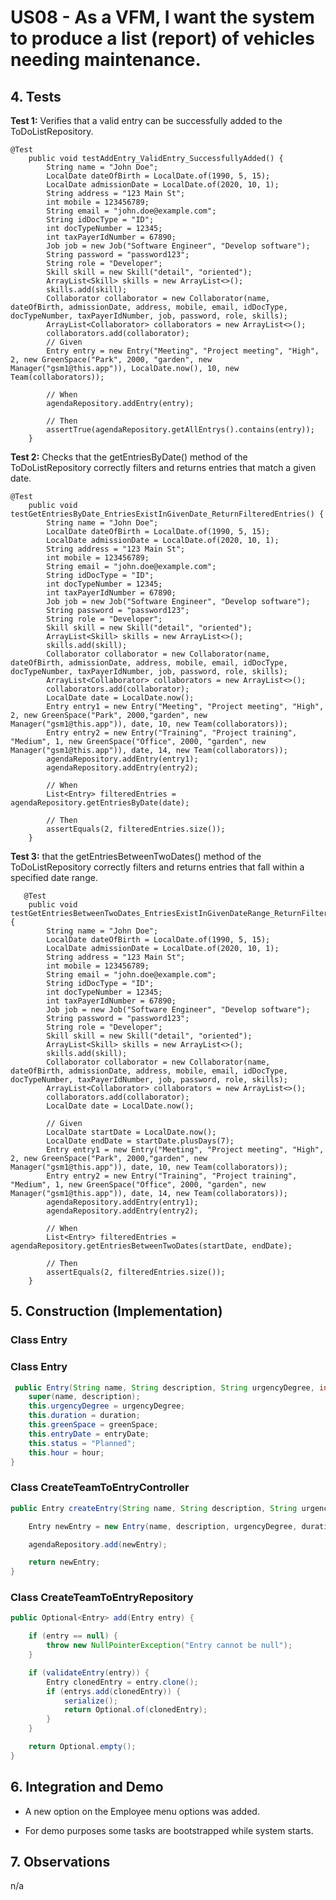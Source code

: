 # US08 - As a VFM, I want the system to produce a list (report) of vehicles needing maintenance.

## 4. Tests

**Test 1:** Verifies that a valid entry can be successfully added to the ToDoListRepository.

	@Test
        public void testAddEntry_ValidEntry_SuccessfullyAdded() {
            String name = "John Doe";
            LocalDate dateOfBirth = LocalDate.of(1990, 5, 15);
            LocalDate admissionDate = LocalDate.of(2020, 10, 1);
            String address = "123 Main St";
            int mobile = 123456789;
            String email = "john.doe@example.com";
            String idDocType = "ID";
            int docTypeNumber = 12345;
            int taxPayerIdNumber = 67890;
            Job job = new Job("Software Engineer", "Develop software");
            String password = "password123";
            String role = "Developer";
            Skill skill = new Skill("detail", "oriented");
            ArrayList<Skill> skills = new ArrayList<>();
            skills.add(skill);
            Collaborator collaborator = new Collaborator(name, dateOfBirth, admissionDate, address, mobile, email, idDocType, docTypeNumber, taxPayerIdNumber, job, password, role, skills);
            ArrayList<Collaborator> collaborators = new ArrayList<>();
            collaborators.add(collaborator);
            // Given
            Entry entry = new Entry("Meeting", "Project meeting", "High", 2, new GreenSpace("Park", 2000, "garden", new Manager("gsm1@this.app")), LocalDate.now(), 10, new Team(collaborators));

            // When
            agendaRepository.addEntry(entry);

            // Then
            assertTrue(agendaRepository.getAllEntrys().contains(entry));
        }

**Test 2:** Checks that the getEntriesByDate() method of the ToDoListRepository correctly filters and returns entries that match a given date.
    
    @Test
        public void testGetEntriesByDate_EntriesExistInGivenDate_ReturnFilteredEntries() {
            String name = "John Doe";
            LocalDate dateOfBirth = LocalDate.of(1990, 5, 15);
            LocalDate admissionDate = LocalDate.of(2020, 10, 1);
            String address = "123 Main St";
            int mobile = 123456789;
            String email = "john.doe@example.com";
            String idDocType = "ID";
            int docTypeNumber = 12345;
            int taxPayerIdNumber = 67890;
            Job job = new Job("Software Engineer", "Develop software");
            String password = "password123";
            String role = "Developer";
            Skill skill = new Skill("detail", "oriented");
            ArrayList<Skill> skills = new ArrayList<>();
            skills.add(skill);
            Collaborator collaborator = new Collaborator(name, dateOfBirth, admissionDate, address, mobile, email, idDocType, docTypeNumber, taxPayerIdNumber, job, password, role, skills);
            ArrayList<Collaborator> collaborators = new ArrayList<>();
            collaborators.add(collaborator);
            LocalDate date = LocalDate.now();
            Entry entry1 = new Entry("Meeting", "Project meeting", "High", 2, new GreenSpace("Park", 2000,"garden", new Manager("gsm1@this.app")), date, 10, new Team(collaborators));
            Entry entry2 = new Entry("Training", "Project training", "Medium", 1, new GreenSpace("Office", 2000, "garden", new Manager("gsm1@this.app")), date, 14, new Team(collaborators));
            agendaRepository.addEntry(entry1);
            agendaRepository.addEntry(entry2);

            // When
            List<Entry> filteredEntries = agendaRepository.getEntriesByDate(date);

            // Then
            assertEquals(2, filteredEntries.size());
        }

**Test 3:** that the getEntriesBetweenTwoDates() method of the ToDoListRepository correctly filters and returns entries that fall within a specified date range.

	   @Test
        public void testGetEntriesBetweenTwoDates_EntriesExistInGivenDateRange_ReturnFilteredEntries() {
            String name = "John Doe";
            LocalDate dateOfBirth = LocalDate.of(1990, 5, 15);
            LocalDate admissionDate = LocalDate.of(2020, 10, 1);
            String address = "123 Main St";
            int mobile = 123456789;
            String email = "john.doe@example.com";
            String idDocType = "ID";
            int docTypeNumber = 12345;
            int taxPayerIdNumber = 67890;
            Job job = new Job("Software Engineer", "Develop software");
            String password = "password123";
            String role = "Developer";
            Skill skill = new Skill("detail", "oriented");
            ArrayList<Skill> skills = new ArrayList<>();
            skills.add(skill);
            Collaborator collaborator = new Collaborator(name, dateOfBirth, admissionDate, address, mobile, email, idDocType, docTypeNumber, taxPayerIdNumber, job, password, role, skills);
            ArrayList<Collaborator> collaborators = new ArrayList<>();
            collaborators.add(collaborator);
            LocalDate date = LocalDate.now();

            // Given
            LocalDate startDate = LocalDate.now();
            LocalDate endDate = startDate.plusDays(7);
            Entry entry1 = new Entry("Meeting", "Project meeting", "High", 2, new GreenSpace("Park", 2000,"garden", new Manager("gsm1@this.app")), date, 10, new Team(collaborators));
            Entry entry2 = new Entry("Training", "Project training", "Medium", 1, new GreenSpace("Office", 2000, "garden", new Manager("gsm1@this.app")), date, 14, new Team(collaborators));
            agendaRepository.addEntry(entry1);
            agendaRepository.addEntry(entry2);

            // When
            List<Entry> filteredEntries = agendaRepository.getEntriesBetweenTwoDates(startDate, endDate);

            // Then
            assertEquals(2, filteredEntries.size());
        }




## 5. Construction (Implementation)

### Class Entry



### Class Entry

```java
 public Entry(String name, String description, String urgencyDegree, int duration, GreenSpace greenSpace, LocalDate entryDate, int hour) {
    super(name, description);
    this.urgencyDegree = urgencyDegree;
    this.duration = duration;
    this.greenSpace = greenSpace;
    this.entryDate = entryDate;
    this.status = "Planned";
    this.hour = hour;
}
```

### Class CreateTeamToEntryController 

```java
public Entry createEntry(String name, String description, String urgencyDegree, int duration, GreenSpace greenSpace, LocalDate date, int hour) {

    Entry newEntry = new Entry(name, description, urgencyDegree, duration, greenSpace, date, hour);

    agendaRepository.add(newEntry);

    return newEntry;
}
```

### Class CreateTeamToEntryRepository

```java
public Optional<Entry> add(Entry entry) {

    if (entry == null) {
        throw new NullPointerException("Entry cannot be null");
    }

    if (validateEntry(entry)) {
        Entry clonedEntry = entry.clone();
        if (entrys.add(clonedEntry)) {
            serialize();
            return Optional.of(clonedEntry);
        }
    }

    return Optional.empty();
}
```


## 6. Integration and Demo 

* A new option on the Employee menu options was added.

* For demo purposes some tasks are bootstrapped while system starts.


## 7. Observations

n/a